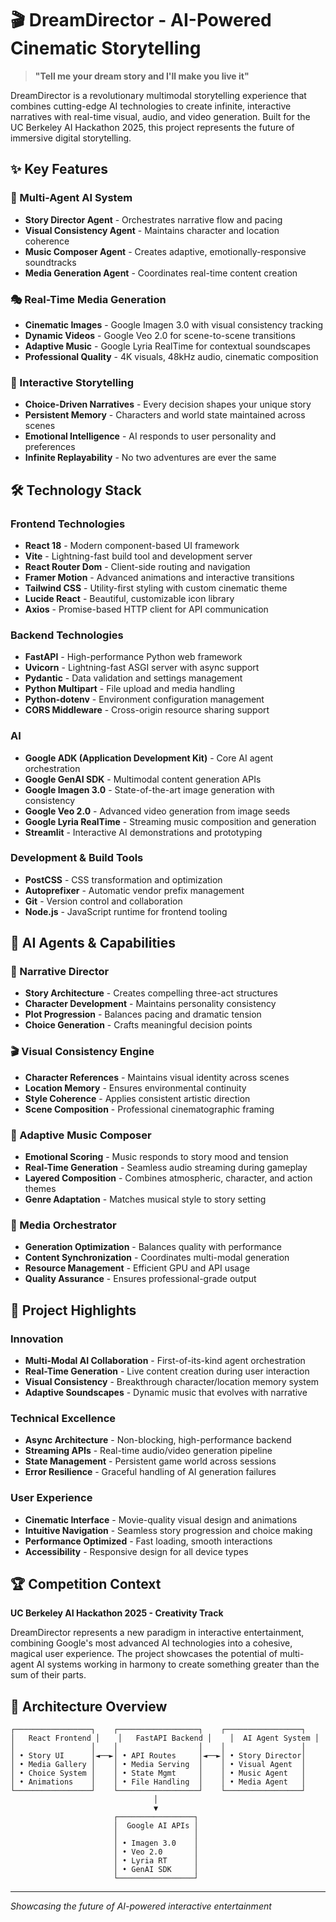 # 🎬 DreamDirector - AI-Powered Cinematic Storytelling

> **"Tell me your dream story and I'll make you live it"**

DreamDirector is a revolutionary multimodal storytelling experience that combines cutting-edge AI technologies to create infinite, interactive narratives with real-time visual, audio, and video generation. Built for the UC Berkeley AI Hackathon 2025, this project represents the future of immersive digital storytelling.

## ✨ Key Features

### 🤖 Multi-Agent AI System
- **Story Director Agent** - Orchestrates narrative flow and pacing
- **Visual Consistency Agent** - Maintains character and location coherence
- **Music Composer Agent** - Creates adaptive, emotionally-responsive soundtracks
- **Media Generation Agent** - Coordinates real-time content creation

### 🎭 Real-Time Media Generation
- **Cinematic Images** - Google Imagen 3.0 with visual consistency tracking
- **Dynamic Videos** - Google Veo 2.0 for scene-to-scene transitions
- **Adaptive Music** - Google Lyria RealTime for contextual soundscapes
- **Professional Quality** - 4K visuals, 48kHz audio, cinematic composition

### 🎯 Interactive Storytelling
- **Choice-Driven Narratives** - Every decision shapes your unique story
- **Persistent Memory** - Characters and world state maintained across scenes
- **Emotional Intelligence** - AI responds to user personality and preferences
- **Infinite Replayability** - No two adventures are ever the same

## 🛠️ Technology Stack

### Frontend Technologies
- **React 18** - Modern component-based UI framework
- **Vite** - Lightning-fast build tool and development server
- **React Router Dom** - Client-side routing and navigation
- **Framer Motion** - Advanced animations and interactive transitions  
- **Tailwind CSS** - Utility-first styling with custom cinematic theme
- **Lucide React** - Beautiful, customizable icon library
- **Axios** - Promise-based HTTP client for API communication

### Backend Technologies
- **FastAPI** - High-performance Python web framework
- **Uvicorn** - Lightning-fast ASGI server with async support
- **Pydantic** - Data validation and settings management
- **Python Multipart** - File upload and media handling
- **Python-dotenv** - Environment configuration management
- **CORS Middleware** - Cross-origin resource sharing support

### AI
- **Google ADK (Application Development Kit)** - Core AI agent orchestration
- **Google GenAI SDK** - Multimodal content generation APIs
- **Google Imagen 3.0** - State-of-the-art image generation with consistency
- **Google Veo 2.0** - Advanced video generation from image seeds  
- **Google Lyria RealTime** - Streaming music composition and generation
- **Streamlit** - Interactive AI demonstrations and prototyping

### Development & Build Tools
- **PostCSS** - CSS transformation and optimization
- **Autoprefixer** - Automatic vendor prefix management
- **Git** - Version control and collaboration
- **Node.js** - JavaScript runtime for frontend tooling

## 🎨 AI Agents & Capabilities

### 📖 Narrative Director
- **Story Architecture** - Creates compelling three-act structures
- **Character Development** - Maintains personality consistency
- **Plot Progression** - Balances pacing and dramatic tension
- **Choice Generation** - Crafts meaningful decision points

### 🎬 Visual Consistency Engine  
- **Character References** - Maintains visual identity across scenes
- **Location Memory** - Ensures environmental continuity
- **Style Coherence** - Applies consistent artistic direction
- **Scene Composition** - Professional cinematographic framing

### 🎵 Adaptive Music Composer
- **Emotional Scoring** - Music responds to story mood and tension
- **Real-Time Generation** - Seamless audio streaming during gameplay
- **Layered Composition** - Combines atmospheric, character, and action themes
- **Genre Adaptation** - Matches musical style to story setting

### 🎯 Media Orchestrator
- **Generation Optimization** - Balances quality with performance
- **Content Synchronization** - Coordinates multi-modal generation
- **Resource Management** - Efficient GPU and API usage
- **Quality Assurance** - Ensures professional-grade output

## 🌟 Project Highlights

### Innovation
- **Multi-Modal AI Collaboration** - First-of-its-kind agent orchestration
- **Real-Time Generation** - Live content creation during user interaction
- **Visual Consistency** - Breakthrough character/location memory system
- **Adaptive Soundscapes** - Dynamic music that evolves with narrative

### Technical Excellence
- **Async Architecture** - Non-blocking, high-performance backend
- **Streaming APIs** - Real-time audio/video generation pipeline
- **State Management** - Persistent game world across sessions
- **Error Resilience** - Graceful handling of AI generation failures

### User Experience
- **Cinematic Interface** - Movie-quality visual design and animations
- **Intuitive Navigation** - Seamless story progression and choice making
- **Performance Optimized** - Fast loading, smooth interactions
- **Accessibility** - Responsive design for all device types

## 🏆 Competition Context

**UC Berkeley AI Hackathon 2025 - Creativity Track**

DreamDirector represents a new paradigm in interactive entertainment, combining Google's most advanced AI technologies into a cohesive, magical user experience. The project showcases the potential of multi-agent AI systems working in harmony to create something greater than the sum of their parts.

## 🚀 Architecture Overview

```
┌─────────────────┐    ┌──────────────────┐    ┌─────────────────┐
│   React Frontend │    │   FastAPI Backend │    │  AI Agent System │
│                 │    │                  │    │                 │  
│ • Story UI      │◄──►│ • API Routes     │◄──►│ • Story Director│
│ • Media Gallery │    │ • Media Serving  │    │ • Visual Agent  │
│ • Choice System │    │ • State Mgmt     │    │ • Music Agent   │
│ • Animations    │    │ • File Handling  │    │ • Media Agent   │
└─────────────────┘    └──────────────────┘    └─────────────────┘
                                │
                                ▼
                       ┌─────────────────┐
                       │  Google AI APIs │ 
                       │                 │
                       │ • Imagen 3.0    │
                       │ • Veo 2.0       │ 
                       │ • Lyria RT      │
                       │ • GenAI SDK     │
                       └─────────────────┘
```

---

*Showcasing the future of AI-powered interactive entertainment*